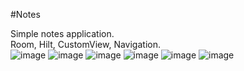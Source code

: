 #Notes

Simple notes application.</br>
Room, Hilt, CustomView, Navigation.</br>
![image](https://github.com/VladislawQQ/MyNotes/blob/master/screenshots/1.jpg)
![image](https://github.com/VladislawQQ/MyNotes/blob/master/screenshots/2.jpg)
![image](https://github.com/VladislawQQ/MyNotes/blob/master/screenshots/3.jpg)
![image](https://github.com/VladislawQQ/MyNotes/blob/master/screenshots/4.jpg)
![image](https://github.com/VladislawQQ/MyNotes/blob/master/screenshots/5.jpg) 
![image](https://github.com/VladislawQQ/MyNotes/blob/master/screenshots/6.jpg)
